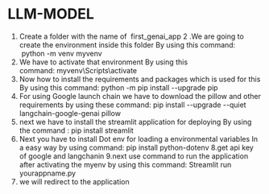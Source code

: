 # LLM-MODEL
1. Create a folder with the name of  first_genai_app
2 .We are going to create the environment inside this folder By using this command:   python -m venv myvenv 
3. We have to activate that environment By using this command: myvenv\Scripts\activate
4. Now how to install the requirements and packages which is used for this By using this command: python -m pip install --upgrade pip
5. For using Google launch chain we have to download the pillow and other requirements by using these command: pip install --upgrade --quiet langchain-google-genai pillow
6. next we have to install the streamlit application for deploying By using the command : pip install streamlit
7. Next you have to install Dot env for loading a environmental variables In a easy way by using command: pip install python-dotenv
8.get api key of google and langchanin
9.next use command to run the application after activating the myenv by using this command: Streamlit run yourappname.py
10. we will redirect to the application
